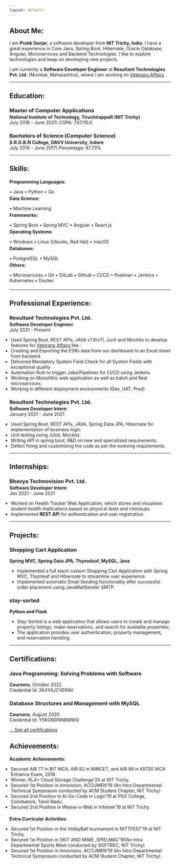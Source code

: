 ```yaml
---
layout: default
---
```

## About Me:

I am **Pratik Gurjar**, a software developer from **NIT Trichy, India**. I have a great experience in Core Java, Spring Boot, Hibernate, Oracle Database, Angular, Microservices and Backend Technologies. I like to explore technologies and keep on developing new projects.

I am currently a **Software Developer Engineer** at **Resultant Technologies Pvt. Ltd.** (Mumbai, Maharashtra), where I am working on [Veterans Affairs](https://www.va.gov/).


---

## Education:

<h3 style="margin-bottom:2px;">Master of Computer Applications</h3>
<h4 style="margin:0;">National Institute of Technology, Tiruchirappalli (NIT Trichy)</h4>
July 2018 - June 2021\
CGPA: 7.67/10.0

<h3 style="margin-bottom:2px;">Bachelors of Science (Computer Science)</h3>
<h4 style="margin:0;">S.R.G.B.N College, DAVV University, Indore</h4>
July 2014 - June 2017\
Percentage: 67.73%

---

## Skills:

<h4 style="margin-bottom:2px;">Programming Languages:</h4>
<p style="margin-bottom:4px;">&#x2022; Java &#x2022; Python &#x2022; Go</p>

<h4 style="margin-bottom:2px; margin-top:2px;">Data Science:</h4>
<p style="margin-bottom:4px;">&#x2022; Machine Learning</p>

<h4 style="margin-bottom:2px; margin-top:2px;">Frameworks:</h4>
<p style="margin-bottom:4px;">&#x2022; Spring Boot &#x2022; Spring MVC &#x2022; Angular &#x2022; React.js</p>

<h4 style="margin-bottom:2px; margin-top:2px;">Operating Systems:</h4>
<p style="margin-bottom:4px;">&#x2022; Windows &#x2022; Linux (Ubuntu, Red Hat) &#x2022; macOS</p>

<h4 style="margin-bottom:2px; margin-top:2px;">Databases:</h4>
<p style="margin-bottom:4px;">&#x2022; PostgreSQL &#x2022; MySQL</p>

<h4 style="margin-bottom:2px; margin-top:2px;">Others:</h4>
<p style="margin-bottom:20px;">&#x2022; Microservices &#x2022; Git &#x2022; GitLab &#x2022; Github &#x2022; CI/CD &#x2022; Postman &#x2022; Jenkins &#x2022; Kubernetes &#x2022; Docker</p>

---

## Professional Experience:

<h3 style="margin-bottom:2px;">Resultant Technologies Pvt. Ltd.</h3>
<p style="margin:0;"><b>Software Developer Engineer</b><br>
July 2021 - Present</p>
<ul style="margin-left: -1.4em;">
  <li>Used Spring Boot, REST APIs, JAVA v1.8/v11, Junit and Mockito to develop features for <a href="https://www.va.gov/">Veterans Affairs</a> like :</li>
  <li>Creating and Exporting the ESRs data from our dashboard to an Excel sheet from backend.</li>
  <li>Delivered Mandatory System Field Check for all System Fields with exceptional quality</li>
  <li>Automation Rule to trigger Jobs/Pipelines for CI/CD using Jenkins.</li>
  <li>Working on Monolithic web application as well as batch and Rest microservices.</li>
  <li>Working in different deployment environments (Dev, UAT, Prod)</li>
</ul>

<h3 style="margin-bottom:2px;">Resultant Technologies Pvt. Ltd.</h3>
<p style="margin:0;"><b>Software Developer Intern</b><br>
January 2021 - June 2021</p>
<ul style="margin-left: -1.4em;">
  <li>Used Spring Boot, REST APIs, JAVA, Spring Data JPA, Hibernate for implementation of business logic.</li>
  <li>Unit testing using JUnit, Mockito.</li>
  <li>Writing API in spring boot, R&D on new and specialized requirements.</li>
  <li>Defect fixing and customizing the code as per the evolving requirements.</li>
</ul>

---
  
## Internships:

<h3 style="margin-bottom:2px;">Bhavya Technovision Pvt. Ltd.</h3>
<p style="margin:0;"><b>Software Developer Intern</b><br>
Jan 2021 - June 2021</p>
<ul style="margin-left: -1.4em;">
  <li>Worked on Health Tracker Web Application, which stores and visualises student health implications based on
physical tests and checkups</li>
  <li>Implemented <b>REST API</b> for authentication and user registration.</li>
</ul>

---

## Projects:

<div class="card">
  <h3>Shopping Cart Application</h3>
  <p><b> Spring MVC, Spring Data JPA, Thymeleaf, MySQL, Java</b></p>
  <ul>
    <li>Implemented a full stack custom Shopping Cart Application with Spring MVC, Thymleaf and Hibernate to streamline
user experience</li>
    <li>Implemented automatic Email Sending functionality after successful order placement using JavaMailSender SMTP.</li>
  </ul>
  </div>

<div class="card">
  <h3>stay-sorted</h3>
  <p><b>Python and Flask</b></p>
  <ul>
    <li>Stay-Sorted is a web application that allows users to create and manage property listings, make reservations, and search for available properties.</li>
    <li>The application provides user authentication, property management, and reservation handling.</li>
  </ul>
</div>

---

## Certifications:

<div class="card">
  <h3>Java Programming: Solving Problems with Software</h3>
  <p><b>Coursera</b>, October 2022<br>
  Credential Id: 2K4Y4JCVERAV</p>
  <a href="https://www.coursera.org/account/accomplishments/certificate/2K4Y4JCVERAV"><span class="card-link-spanner"></span></a>
</div>

<div class="card">
  <h3>Database Structures and Management with MySQL</h3>
  <p><b>Coursera</b>, August 2020<br>
  Credential Id: Y5KGNDNNBMWQ</p>
  <a href="https://www.coursera.org/account/accomplishments/certificate/Y5KGNDNNBMWQ"><span class="card-link-spanner"></span></a>
</div>

[... See all certifications](./certifications)


## Achievements:

<h4 style="margin-bottom:5px;">Academic Achievements:</h4>
<ul style="margin-left: -1.4em;">
  <li>Secured AIR 77 in BIT MCA, AIR 82 in NIMCET, and AIR 99 in KIITEE MCA Entrance Exam, 2018</li>
  <li>Winner, KLA+ Cloud Storage Challenge’20 at NIT Trichy.</li>
  <li>Secured 1st Position in Innovision, ACCUMEN’19 (An Intra Departmental Technical Symposium conducted by ACM
Student Chapter, NIT Trichy)</li>
  <li>Secured 2nd Position in Al-Go-Code in Login’19 at PSG College, Coimbatore, Tamil Nadu.</li>
  <li>Secured 2nd Position in Weave-o-Web in Infotrek’19 at NIT Trichy.</li>
</ul>

<h4 style="margin-bottom:5px;">Extra Curricular Activities:</h4>
<ul style="margin-left: -1.4em;">
  <li>Secured 1st Position in the VolleyBall tournament in NITTFEST’19 at NIT Trichy.</li>
  <li>Secured 1st Position in SKIT AND MIME ,SPIELMAC’19(An Intra Departmental Sports Meet conducted by SOFTREC, NIT Trichy)</li>
  <li>Secured 1st Position in Innovision, ACCUMEN’19 (An Intra Departmental Technical Symposium conducted by ACM Student Chapter, NIT Trichy).</li>
</ul>
